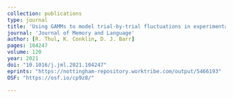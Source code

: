 ```yaml
---
collection: publications
type: journal
title: 'Using GAMMs to model trial-by-trial fluctuations in experimental data: More risks but hardly any benefit'
journal: 'Journal of Memory and Language'
author: [R. Thul, K. Conklin, D. J. Barr]
pages: 104247
volume: 120
year: 2021
doi: "10.1016/j.jml.2021.104247"
eprints: "https://nottingham-repository.worktribe.com/output/5466193"
OSF: "https://osf.io/cp9z8/"

---
```

